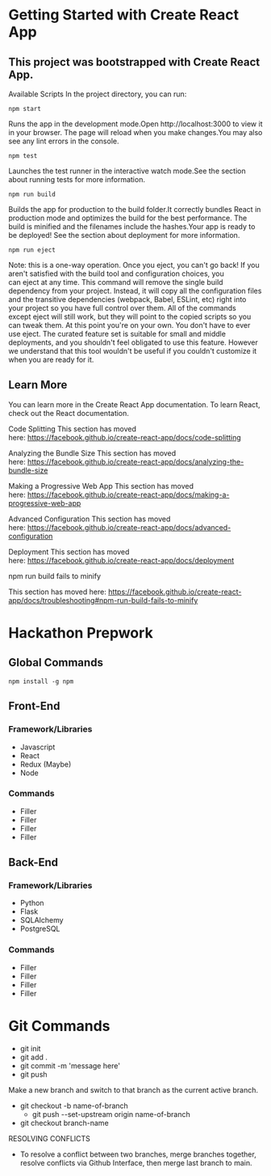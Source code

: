 # Getting Started with Create React App

## This project was bootstrapped with Create React App.

Available Scripts
In the project directory, you can run:

`npm start`

Runs the app in the development mode.Open http://localhost:3000 to view it in your browser.
The page will reload when you make changes.You may also see any lint errors in the console.

`npm test`

Launches the test runner in the interactive watch mode.See the section about running tests for more information.

`npm run build`

Builds the app for production to the build folder.It correctly bundles React in production mode and optimizes the build for the best performance.
The build is minified and the filenames include the hashes.Your app is ready to be deployed!
See the section about deployment for more information.

`npm run eject`

Note: this is a one-way operation. Once you eject, you can't go back!
If you aren't satisfied with the build tool and configuration choices, you can eject at any time. This command will remove the single build dependency from your project.
Instead, it will copy all the configuration files and the transitive dependencies (webpack, Babel, ESLint, etc) right into your project so you have full control over them. All of the commands except eject will still work, but they will point to the copied scripts so you can tweak them. At this point you're on your own.
You don't have to ever use eject. The curated feature set is suitable for small and middle deployments, and you shouldn't feel obligated to use this feature. However we understand that this tool wouldn't be useful if you couldn't customize it when you are ready for it.

## Learn More

You can learn more in the Create React App documentation.
To learn React, check out the React documentation.

Code Splitting
This section has moved here: https://facebook.github.io/create-react-app/docs/code-splitting

Analyzing the Bundle Size
This section has moved here: https://facebook.github.io/create-react-app/docs/analyzing-the-bundle-size

Making a Progressive Web App
This section has moved here: https://facebook.github.io/create-react-app/docs/making-a-progressive-web-app

Advanced Configuration
This section has moved here: https://facebook.github.io/create-react-app/docs/advanced-configuration

Deployment
This section has moved here: https://facebook.github.io/create-react-app/docs/deployment

npm run build fails to minify

This section has moved here: https://facebook.github.io/create-react-app/docs/troubleshooting#npm-run-build-fails-to-minify

# Hackathon Prepwork

## Global Commands

    npm install -g npm

## Front-End

### Framework/Libraries
-   Javascript
-   React
-   Redux (Maybe)
-   Node

### Commands
-   Filler
-   Filler
-   Filler
-   Filler

## Back-End

### Framework/Libraries
-   Python
-   Flask
-   SQLAlchemy
-   PostgreSQL

### Commands
-   Filler
-   Filler
-   Filler
-   Filler

# Git Commands

-   git init
-   git add .
-   git commit -m 'message here'
-   git push

Make a new branch and switch to that branch as the current active branch.

-   git checkout -b name-of-branch
    -   git push --set-upstream origin name-of-branch
-   git checkout branch-name

RESOLVING CONFLICTS

-   To resolve a conflict between two branches, merge branches together, resolve conflicts via Github Interface, then merge last branch to main.



